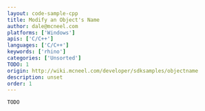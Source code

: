 ```yaml
---
layout: code-sample-cpp
title: Modify an Object's Name
author: dale@mcneel.com
platforms: ['Windows']
apis: ['C/C++']
languages: ['C/C++']
keywords: ['rhino']
categories: ['Unsorted']
TODO: 1
origin: http://wiki.mcneel.com/developer/sdksamples/objectname
description: unset
order: 1
---
```


```cpp
TODO
```
